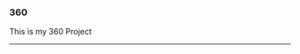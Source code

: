 ### 360

This is my 360 Project

<script src="//360.vizor.io/scripts/embed.js" data-vizorurl="https://360.vizor.io/embed/v/kv" ></script>

***
